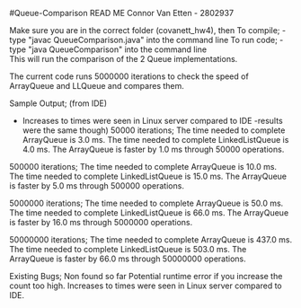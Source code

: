 #Queue-Comparison
READ ME
Connor Van Etten - 2802937

Make sure you are in the correct folder (covanett_hw4), then
To compile;
-type "javac QueueComparison.java" into the command line
To run code;
-type "java QueueComparison" into the command line  
This will run the comparison of the 2 Queue implementations.

The current code runs 5000000 iterations to check the speed of
ArrayQueue and LLQueue and compares them.



Sample Output; (from IDE)
- Increases to times were seen in Linux server compared to IDE
  -results were the same though)
  50000 iterations;
  The time needed to complete ArrayQueue is 3.0 ms.
  The time needed to complete LinkedListQueue is 4.0 ms.
  The ArrayQueue is faster by 1.0 ms through 50000 operations.

500000 iterations;
The time needed to complete ArrayQueue is 10.0 ms.
The time needed to complete LinkedListQueue is 15.0 ms.
The ArrayQueue is faster by 5.0 ms through 500000 operations.

5000000 iterations;
The time needed to complete ArrayQueue is 50.0 ms.
The time needed to complete LinkedListQueue is 66.0 ms.
The ArrayQueue is faster by 16.0 ms through 5000000 operations.

50000000 iterations;
The time needed to complete ArrayQueue is 437.0 ms.
The time needed to complete LinkedListQueue is 503.0 ms.
The ArrayQueue is faster by 66.0 ms through 50000000 operations.

Existing Bugs;
Non found so far
Potential runtime error if you increase the count too high.
Increases to times were seen in Linux server compared to IDE. 
